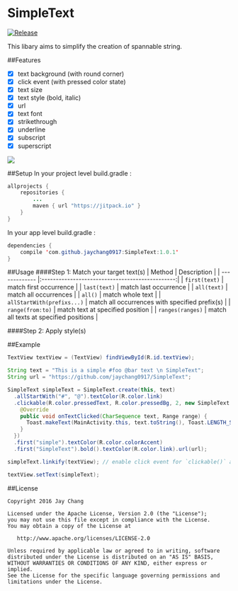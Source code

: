 # SimpleText

[![Release](https://jitpack.io/v/jaychang0917/SimpleText.svg)](https://jitpack.io/#jaychang0917/SimpleText)

This libary aims to simplify the creation of spannable string.

##Features
- [x] text background (with round corner)
- [x] click event (with pressed color state)
- [x] text size
- [x] text style (bold, italic)
- [x] url
- [x] text font
- [x] strikethrough
- [x] underline
- [x] subscript
- [x] superscript

![](https://github.com/jaychang0917/SimpleText/blob/master/SimpleText_320.gif)

##Setup
In your project level build.gradle :

```java
allprojects {
    repositories {
        ...
        maven { url "https://jitpack.io" }
    }
}
```

In your app level build.gradle :

```java
dependencies {
    compile 'com.github.jaychang0917:SimpleText:1.0.1'
}
```

##Usage
####Step 1: Match your target text(s)
| Method                     | Description                                     |
| -------------              |:-----------------------------------------------:|
| `first(text)`              | match first occurrence                          |
| `last(text)`               | match last occurrence                           |
| `all(text)`                | match all occurrences                           |
| `all()`                    | match whole text                                |
| `allStartWith(prefixs...)` | match all occurrences with specified prefix(s)  |
| `range(from:to)`           | match text at specified position                |
| `ranges(ranges)`           | match all texts at specified positions          |

####Step 2: Apply style(s)

##Example
```java
TextView textView = (TextView) findViewById(R.id.textView);

String text = "This is a simple #foo @bar text \n SimpleText";
String url = "https://github.com/jaychang0917/SimpleText";

SimpleText simpleText = SimpleText.create(this, text)
  .allStartWith("#", "@").textColor(R.color.link)
  .clickable(R.color.pressedText, R.color.pressedBg, 2, new SimpleText.OnTextClickListener() {
    @Override
    public void onTextClicked(CharSequence text, Range range) {
      Toast.makeText(MainActivity.this, text.toString(), Toast.LENGTH_SHORT).show();
    }
  })
  .first("simple").textColor(R.color.colorAccent)
  .first("SimpleText").bold().textColor(R.color.link).url(url);

simpleText.linkify(textView); // enable click event for `clickable()` and `url()`

textView.setText(simpleText);
```

##License
```
Copyright 2016 Jay Chang

Licensed under the Apache License, Version 2.0 (the "License");
you may not use this file except in compliance with the License.
You may obtain a copy of the License at

   http://www.apache.org/licenses/LICENSE-2.0

Unless required by applicable law or agreed to in writing, software
distributed under the License is distributed on an "AS IS" BASIS,
WITHOUT WARRANTIES OR CONDITIONS OF ANY KIND, either express or implied.
See the License for the specific language governing permissions and
limitations under the License.
```
